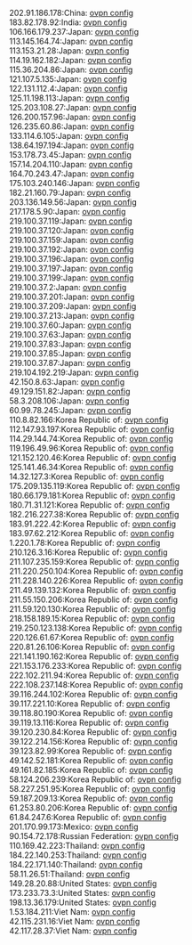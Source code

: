 202.91.186.178:China: [ovpn config](vpn/202_91_186_178.ovpn)  
183.82.178.92:India: [ovpn config](vpn/183_82_178_92.ovpn)  
106.166.179.237:Japan: [ovpn config](vpn/106_166_179_237.ovpn)  
113.145.164.74:Japan: [ovpn config](vpn/113_145_164_74.ovpn)  
113.153.21.28:Japan: [ovpn config](vpn/113_153_21_28.ovpn)  
114.19.162.182:Japan: [ovpn config](vpn/114_19_162_182.ovpn)  
115.36.204.86:Japan: [ovpn config](vpn/115_36_204_86.ovpn)  
121.107.5.135:Japan: [ovpn config](vpn/121_107_5_135.ovpn)  
122.131.112.4:Japan: [ovpn config](vpn/122_131_112_4.ovpn)  
125.11.198.113:Japan: [ovpn config](vpn/125_11_198_113.ovpn)  
125.203.108.27:Japan: [ovpn config](vpn/125_203_108_27.ovpn)  
126.200.157.96:Japan: [ovpn config](vpn/126_200_157_96.ovpn)  
126.235.60.86:Japan: [ovpn config](vpn/126_235_60_86.ovpn)  
133.114.6.105:Japan: [ovpn config](vpn/133_114_6_105.ovpn)  
138.64.197.194:Japan: [ovpn config](vpn/138_64_197_194.ovpn)  
153.178.73.45:Japan: [ovpn config](vpn/153_178_73_45.ovpn)  
157.14.204.110:Japan: [ovpn config](vpn/157_14_204_110.ovpn)  
164.70.243.47:Japan: [ovpn config](vpn/164_70_243_47.ovpn)  
175.103.240.146:Japan: [ovpn config](vpn/175_103_240_146.ovpn)  
182.21.160.79:Japan: [ovpn config](vpn/182_21_160_79.ovpn)  
203.136.149.56:Japan: [ovpn config](vpn/203_136_149_56.ovpn)  
217.178.5.90:Japan: [ovpn config](vpn/217_178_5_90.ovpn)  
219.100.37.119:Japan: [ovpn config](vpn/219_100_37_119.ovpn)  
219.100.37.120:Japan: [ovpn config](vpn/219_100_37_120.ovpn)  
219.100.37.159:Japan: [ovpn config](vpn/219_100_37_159.ovpn)  
219.100.37.192:Japan: [ovpn config](vpn/219_100_37_192.ovpn)  
219.100.37.196:Japan: [ovpn config](vpn/219_100_37_196.ovpn)  
219.100.37.197:Japan: [ovpn config](vpn/219_100_37_197.ovpn)  
219.100.37.199:Japan: [ovpn config](vpn/219_100_37_199.ovpn)  
219.100.37.2:Japan: [ovpn config](vpn/219_100_37_2.ovpn)  
219.100.37.201:Japan: [ovpn config](vpn/219_100_37_201.ovpn)  
219.100.37.209:Japan: [ovpn config](vpn/219_100_37_209.ovpn)  
219.100.37.213:Japan: [ovpn config](vpn/219_100_37_213.ovpn)  
219.100.37.60:Japan: [ovpn config](vpn/219_100_37_60.ovpn)  
219.100.37.63:Japan: [ovpn config](vpn/219_100_37_63.ovpn)  
219.100.37.83:Japan: [ovpn config](vpn/219_100_37_83.ovpn)  
219.100.37.85:Japan: [ovpn config](vpn/219_100_37_85.ovpn)  
219.100.37.87:Japan: [ovpn config](vpn/219_100_37_87.ovpn)  
219.104.192.219:Japan: [ovpn config](vpn/219_104_192_219.ovpn)  
42.150.8.63:Japan: [ovpn config](vpn/42_150_8_63.ovpn)  
49.129.151.82:Japan: [ovpn config](vpn/49_129_151_82.ovpn)  
58.3.208.106:Japan: [ovpn config](vpn/58_3_208_106.ovpn)  
60.99.78.245:Japan: [ovpn config](vpn/60_99_78_245.ovpn)  
110.8.82.166:Korea Republic of: [ovpn config](vpn/110_8_82_166.ovpn)  
112.147.93.197:Korea Republic of: [ovpn config](vpn/112_147_93_197.ovpn)  
114.29.144.74:Korea Republic of: [ovpn config](vpn/114_29_144_74.ovpn)  
119.196.49.96:Korea Republic of: [ovpn config](vpn/119_196_49_96.ovpn)  
121.152.120.46:Korea Republic of: [ovpn config](vpn/121_152_120_46.ovpn)  
125.141.46.34:Korea Republic of: [ovpn config](vpn/125_141_46_34.ovpn)  
14.32.127.3:Korea Republic of: [ovpn config](vpn/14_32_127_3.ovpn)  
175.209.135.119:Korea Republic of: [ovpn config](vpn/175_209_135_119.ovpn)  
180.66.179.181:Korea Republic of: [ovpn config](vpn/180_66_179_181.ovpn)  
180.71.31.121:Korea Republic of: [ovpn config](vpn/180_71_31_121.ovpn)  
182.216.227.38:Korea Republic of: [ovpn config](vpn/182_216_227_38.ovpn)  
183.91.222.42:Korea Republic of: [ovpn config](vpn/183_91_222_42.ovpn)  
183.97.62.212:Korea Republic of: [ovpn config](vpn/183_97_62_212.ovpn)  
1.220.1.78:Korea Republic of: [ovpn config](vpn/1_220_1_78.ovpn)  
210.126.3.16:Korea Republic of: [ovpn config](vpn/210_126_3_16.ovpn)  
211.107.235.159:Korea Republic of: [ovpn config](vpn/211_107_235_159.ovpn)  
211.220.250.104:Korea Republic of: [ovpn config](vpn/211_220_250_104.ovpn)  
211.228.140.226:Korea Republic of: [ovpn config](vpn/211_228_140_226.ovpn)  
211.49.139.132:Korea Republic of: [ovpn config](vpn/211_49_139_132.ovpn)  
211.55.150.206:Korea Republic of: [ovpn config](vpn/211_55_150_206.ovpn)  
211.59.120.130:Korea Republic of: [ovpn config](vpn/211_59_120_130.ovpn)  
218.158.189.15:Korea Republic of: [ovpn config](vpn/218_158_189_15.ovpn)  
219.250.123.138:Korea Republic of: [ovpn config](vpn/219_250_123_138.ovpn)  
220.126.61.67:Korea Republic of: [ovpn config](vpn/220_126_61_67.ovpn)  
220.81.26.106:Korea Republic of: [ovpn config](vpn/220_81_26_106.ovpn)  
221.141.190.162:Korea Republic of: [ovpn config](vpn/221_141_190_162.ovpn)  
221.153.176.233:Korea Republic of: [ovpn config](vpn/221_153_176_233.ovpn)  
222.102.211.94:Korea Republic of: [ovpn config](vpn/222_102_211_94.ovpn)  
222.108.237.148:Korea Republic of: [ovpn config](vpn/222_108_237_148.ovpn)  
39.116.244.102:Korea Republic of: [ovpn config](vpn/39_116_244_102.ovpn)  
39.117.221.10:Korea Republic of: [ovpn config](vpn/39_117_221_10.ovpn)  
39.118.80.190:Korea Republic of: [ovpn config](vpn/39_118_80_190.ovpn)  
39.119.13.116:Korea Republic of: [ovpn config](vpn/39_119_13_116.ovpn)  
39.120.230.84:Korea Republic of: [ovpn config](vpn/39_120_230_84.ovpn)  
39.122.214.156:Korea Republic of: [ovpn config](vpn/39_122_214_156.ovpn)  
39.123.82.99:Korea Republic of: [ovpn config](vpn/39_123_82_99.ovpn)  
49.142.52.181:Korea Republic of: [ovpn config](vpn/49_142_52_181.ovpn)  
49.161.82.185:Korea Republic of: [ovpn config](vpn/49_161_82_185.ovpn)  
58.124.206.239:Korea Republic of: [ovpn config](vpn/58_124_206_239.ovpn)  
58.227.251.95:Korea Republic of: [ovpn config](vpn/58_227_251_95.ovpn)  
59.187.209.13:Korea Republic of: [ovpn config](vpn/59_187_209_13.ovpn)  
61.253.80.206:Korea Republic of: [ovpn config](vpn/61_253_80_206.ovpn)  
61.84.247.6:Korea Republic of: [ovpn config](vpn/61_84_247_6.ovpn)  
201.170.99.173:Mexico: [ovpn config](vpn/201_170_99_173.ovpn)  
90.154.72.178:Russian Federation: [ovpn config](vpn/90_154_72_178.ovpn)  
110.169.42.223:Thailand: [ovpn config](vpn/110_169_42_223.ovpn)  
184.22.140.253:Thailand: [ovpn config](vpn/184_22_140_253.ovpn)  
184.22.171.140:Thailand: [ovpn config](vpn/184_22_171_140.ovpn)  
58.11.26.51:Thailand: [ovpn config](vpn/58_11_26_51.ovpn)  
149.28.20.88:United States: [ovpn config](vpn/149_28_20_88.ovpn)  
173.233.73.3:United States: [ovpn config](vpn/173_233_73_3.ovpn)  
198.13.36.179:United States: [ovpn config](vpn/198_13_36_179.ovpn)  
1.53.184.211:Viet Nam: [ovpn config](vpn/1_53_184_211.ovpn)  
42.115.231.16:Viet Nam: [ovpn config](vpn/42_115_231_16.ovpn)  
42.117.28.37:Viet Nam: [ovpn config](vpn/42_117_28_37.ovpn)  
